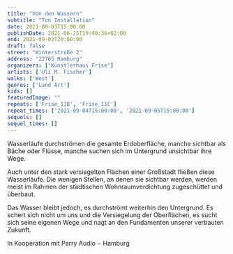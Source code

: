 ```yaml
---
title: "Von den Wassern"
subtitle: "Ton Installation"
date: 2021-09-03T15:00:00
publishDate: 2021-06-25T19:40:36+02:00
end: 2021-09-03T20:00:00
draft: false
street: "Winterstraße 2"
address: "22765 Hamburg"
organizers: ["Künstlerhaus Frise"]
artists: ['Uli M. Fischer']
walks: ['West']
genres: ['Land Art']
kids: []
featuredImage: ""
repeats: ['Frise_11B', 'Frise_11C']
repeat_times: ['2021-09-04T15:00:00', '2021-09-05T15:00:00']
sequels: []
sequel_times: []
---
```


Wasserläufe durchströmen die gesamte Erdoberfläche, manche sichtbar als Bäche oder Flüsse, manche suchen sich im Untergrund unsichtbar ihre Wege. 

Auch unter den stark versiegelten Flächen einer Großstadt fließen diese Wasserläufe. Die wenigen Stellen, an denen sie sichtbar werden, werden meist im Rahmen der städtischen Wohnraumverdichtung zugeschüttet und überbaut.

Das Wasser bleibt jedoch, es durchströmt weiterhin den Untergrund. Es schert sich nicht um uns und die Versiegelung der Oberflächen, es sucht sich seine eigenen Wege und nagt an den Fundamenten unserer verbauten Zukunft.

In Kooperation mit Parry Audio − Hamburg 

